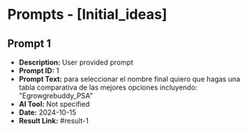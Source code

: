 # Prompts - [Initial_ideas]

## Prompt 1
* **Description:** User provided prompt
* **Prompt ID:** 1
* **Prompt Text:** para seleccionar el nombre final quiero que hagas una tabla comparativa de las mejores opciones incluyendo: "Egrowgrebuddy_PSA"
* **AI Tool:** Not specified
* **Date:** 2024-10-15
* **Result Link:** #result-1

